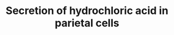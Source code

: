 ---
annotations:
- id: PW:0001103
  parent: regulatory pathway
  type: Pathway Ontology
  value: acid-base homeostasis pathway
- id: CL:0000162
  parent: animal cell
  type: Cell Type Ontology
  value: parietal cell
authors:
- Andra
- MaintBot
- Mkutmon
- Lindarieswijk
- Eweitz
description: Gastric parietal cells are stomach epithelial cells. They secrete gastric
  acid and intrinsic factor. This pathway is primarily based on https://en.wikipedia.org/wiki/Parietal_cell
last-edited: 2021-05-22
organisms:
- Homo sapiens
redirect_from:
- /index.php/Pathway:WP2597
- /instance/WP2597
revision: null
schema-jsonld:
- '@context': https://schema.org/
  '@id': https://wikipathways.github.io/pathways/WP2597.html
  '@type': Dataset
  creator:
    '@type': Organization
    name: WikiPathways
  description: Gastric parietal cells are stomach epithelial cells. They secrete gastric
    acid and intrinsic factor. This pathway is primarily based on https://en.wikipedia.org/wiki/Parietal_cell
  keywords:
  - ATP4A
  - Acetylcholine
  - Bicarbonate ion
  - CCKBR
  - CHRM1
  - Carbon dioxide
  - Chloride ion
  - Gastrin
  - HRH2
  - Histamine
  - Hydrogen
  - Potassium
  - Water
  - Zinc
  license: CC0
  name: Secretion of hydrochloric acid in parietal cells
seo: CreativeWork
title: Secretion of hydrochloric acid in parietal cells
wpid: WP2597
---